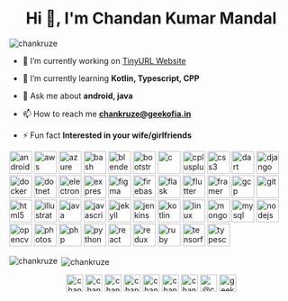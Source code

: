 <h1 align="center">Hi 👋, I'm Chandan Kumar Mandal</h1>
<p align="left"> <img src="https://komarev.com/ghpvc/?username=chankruze" alt="chankruze" /> </p>

- 🔭 I’m currently working on [TinyURL Website](https://github.com/chankruze/TinyURL-Website)

- 🌱 I’m currently learning **Kotlin, Typescript, CPP**

- 💬 Ask me about **android, java**

- 📫 How to reach me **chankruze@geekofia.in**

- ⚡ Fun fact **Interested in your wife/girlfriends**

<p align="left"><img src="https://devicons.github.io/devicon/devicon.git/icons/android/android-original-wordmark.svg" alt="android" width="40" height="40"/> <img src="https://devicons.github.io/devicon/devicon.git/icons/amazonwebservices/amazonwebservices-original-wordmark.svg" alt="aws" width="40" height="40"/> <img src="https://www.vectorlogo.zone/logos/microsoft_azure/microsoft_azure-icon.svg" alt="azure" width="40" height="40"/> <img src="https://www.vectorlogo.zone/logos/gnu_bash/gnu_bash-icon.svg" alt="bash" width="40" height="40"/> <img src="https://download.blender.org/branding/community/blender_community_badge_white.svg" alt="blender" width="40" height="40"/> <img src="https://devicons.github.io/devicon/devicon.git/icons/bootstrap/bootstrap-plain.svg" alt="bootstrap" width="40" height="40"/> <img src="https://devicons.github.io/devicon/devicon.git/icons/c/c-original.svg" alt="c" width="40" height="40"/> <img src="https://devicons.github.io/devicon/devicon.git/icons/cplusplus/cplusplus-original.svg" alt="cplusplus" width="40" height="40"/> <img src="https://devicons.github.io/devicon/devicon.git/icons/css3/css3-original-wordmark.svg" alt="css3" width="40" height="40"/> <img src="https://www.vectorlogo.zone/logos/dartlang/dartlang-icon.svg" alt="dart" width="40" height="40"/> <img src="https://devicons.github.io/devicon/devicon.git/icons/django/django-original.svg" alt="django" width="40" height="40"/> <img src="https://devicons.github.io/devicon/devicon.git/icons/docker/docker-original-wordmark.svg" alt="docker" width="40" height="40"/> <img src="https://devicons.github.io/devicon/devicon.git/icons/dot-net/dot-net-original-wordmark.svg" alt="dotnet" width="40" height="40"/> <img src="https://devicons.github.io/devicon/devicon.git/icons/electron/electron-original.svg" alt="electron" width="40" height="40"/> <img src="https://devicons.github.io/devicon/devicon.git/icons/express/express-original-wordmark.svg" alt="express" width="40" height="40"/> <img src="https://www.vectorlogo.zone/logos/figma/figma-icon.svg" alt="figma" width="40" height="40"/> <img src="https://www.vectorlogo.zone/logos/firebase/firebase-icon.svg" alt="firebase" width="40" height="40"/> <img src="https://www.vectorlogo.zone/logos/pocoo_flask/pocoo_flask-icon.svg" alt="flask" width="40" height="40"/> <img src="https://www.vectorlogo.zone/logos/flutterio/flutterio-icon.svg" alt="flutter" width="40" height="40"/> <img src="https://www.vectorlogo.zone/logos/framer/framer-icon.svg" alt="framer" width="40" height="40"/> <img src="https://www.vectorlogo.zone/logos/google_cloud/google_cloud-icon.svg" alt="gcp" width="40" height="40"/> <img src="https://www.vectorlogo.zone/logos/git-scm/git-scm-icon.svg" alt="git" width="40" height="40"/> <img src="https://devicons.github.io/devicon/devicon.git/icons/html5/html5-original-wordmark.svg" alt="html5" width="40" height="40"/> <img src="https://www.vectorlogo.zone/logos/adobe_illustrator/adobe_illustrator-icon.svg" alt="illustrator" width="40" height="40"/> <img src="https://devicons.github.io/devicon/devicon.git/icons/java/java-original-wordmark.svg" alt="java" width="40" height="40"/> <img src="https://devicons.github.io/devicon/devicon.git/icons/javascript/javascript-original.svg" alt="javascript" width="40" height="40"/> <img src="https://www.vectorlogo.zone/logos/jekyllrb/jekyllrb-icon.svg" alt="jekyll" width="40" height="40"/> <img src="https://www.vectorlogo.zone/logos/jenkins/jenkins-icon.svg" alt="jenkins" width="40" height="40"/> <img src="https://www.vectorlogo.zone/logos/kotlinlang/kotlinlang-icon.svg" alt="kotlin" width="40" height="40"/> <img src="https://devicons.github.io/devicon/devicon.git/icons/linux/linux-original.svg" alt="linux" width="40" height="40"/> <img src="https://devicons.github.io/devicon/devicon.git/icons/mongodb/mongodb-original-wordmark.svg" alt="mongodb" width="40" height="40"/> <img src="https://devicons.github.io/devicon/devicon.git/icons/mysql/mysql-original-wordmark.svg" alt="mysql" width="40" height="40"/> <img src="https://devicons.github.io/devicon/devicon.git/icons/nodejs/nodejs-original-wordmark.svg" alt="nodejs" width="40" height="40"/> <img src="https://www.vectorlogo.zone/logos/opencv/opencv-icon.svg" alt="opencv" width="40" height="40"/> <img src="https://devicons.github.io/devicon/devicon.git/icons/photoshop/photoshop-plain.svg" alt="photoshop" width="40" height="40"/> <img src="https://devicons.github.io/devicon/devicon.git/icons/php/php-original.svg" alt="php" width="40" height="40"/> <img src="https://devicons.github.io/devicon/devicon.git/icons/python/python-original.svg" alt="python" width="40" height="40"/> <img src="https://devicons.github.io/devicon/devicon.git/icons/react/react-original-wordmark.svg" alt="react" width="40" height="40"/> <img src="https://devicons.github.io/devicon/devicon.git/icons/redux/redux-original.svg" alt="redux" width="40" height="40"/> <img src="https://devicons.github.io/devicon/devicon.git/icons/ruby/ruby-original-wordmark.svg" alt="ruby" width="40" height="40"/> <img src="https://www.vectorlogo.zone/logos/tensorflow/tensorflow-icon.svg" alt="tensorflow" width="40" height="40"/> <img src="https://devicons.github.io/devicon/devicon.git/icons/typescript/typescript-original.svg" alt="typescript" width="40" height="40"/></p><p><img align="left" src="https://github-readme-stats.vercel.app/api/top-langs/?username=chankruze&layout=compact&hide=html" alt="chankruze" /></p>

<p>&nbsp;<img align="center" src="https://github-readme-stats.vercel.app/api?username=chankruze&show_icons=true" alt="chankruze" /></p>

<p align="center">
<a href="https://codepen.io/chankruze" target="blank"><img align="center" src="https://cdn.jsdelivr.net/npm/simple-icons@3.0.1/icons/codepen.svg" alt="chankruze" height="30" width="30" /></a>
<a href="https://dev.to/chankruze" target="blank"><img align="center" src="https://cdn.jsdelivr.net/npm/simple-icons@3.0.1/icons/dev-dot-to.svg" alt="chankruze" height="30" width="30" /></a>
<a href="https://twitter.com/chankruze" target="blank"><img align="center" src="https://cdn.jsdelivr.net/npm/simple-icons@3.0.1/icons/twitter.svg" alt="chankruze" height="30" width="30" /></a>
<a href="https://linkedin.com/in/chankruze" target="blank"><img align="center" src="https://cdn.jsdelivr.net/npm/simple-icons@3.0.1/icons/linkedin.svg" alt="chankruze" height="30" width="30" /></a>
<a href="https://stackoverflow.com/users/chankruze" target="blank"><img align="center" src="https://cdn.jsdelivr.net/npm/simple-icons@3.0.1/icons/stackoverflow.svg" alt="chankruze" height="30" width="30" /></a>
<a href="https://fb.com/chankruze" target="blank"><img align="center" src="https://cdn.jsdelivr.net/npm/simple-icons@3.0.1/icons/facebook.svg" alt="chankruze" height="30" width="30" /></a>
<a href="https://instagram.com/chankruze" target="blank"><img align="center" src="https://cdn.jsdelivr.net/npm/simple-icons@3.0.1/icons/instagram.svg" alt="chankruze" height="30" width="30" /></a>
<a href="https://medium.com/@chankruze" target="blank"><img align="center" src="https://cdn.jsdelivr.net/npm/simple-icons@3.0.1/icons/medium.svg" alt="@chankruze" height="30" width="30" /></a>
<a href="https://www.youtube.com/c/geekofia" target="blank"><img align="center" src="https://cdn.jsdelivr.net/npm/simple-icons@3.0.1/icons/youtube.svg" alt="geekofia" height="30" width="30" /></a>
</p>
